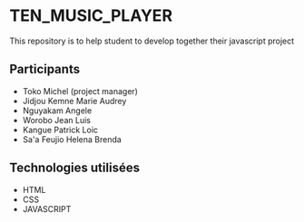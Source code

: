 # TEN_MUSIC_PLAYER
This repository is to help student to develop together their javascript project

## Participants
- Toko Michel (project manager)
- Jidjou Kemne Marie Audrey
- Nguyakam Angele
- Worobo Jean Luis
- Kangue Patrick Loic
- Sa'a Feujio Helena Brenda

## Technologies utilisées

- HTML
- CSS
- JAVASCRIPT
